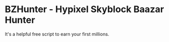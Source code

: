 # BZHunter - Hypixel Skyblock Baazar Hunter
It's a helpful free script to earn your first millions.
